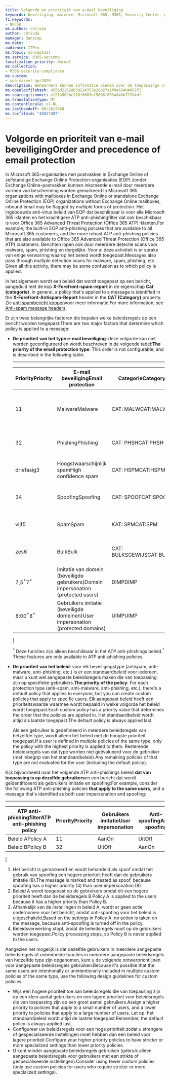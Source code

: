 ```yaml
---
title: Volgorde en prioriteit van e-mail beveiliging
keywords: beveiliging, malware, Microsoft 365, M365, Security Center, ATP, Microsoft Defender ATP, Office 365 ATP, Azure ATP
f1.keywords:
- NOCSH
ms.author: chrisda
author: chrisda
manager: dansimp
ms.date: ''
audience: ITPro
ms.topic: conceptual
ms.service: O365-seccomp
localization_priority: Normal
ms.collection:
- M365-security-compliance
ms.custom:
- seo-marvel-apr2020
description: Beheerders kunnen informatie vinden over de toepassings volgorde van beveiligingsregels in Exchange Online Protection (EOP) en de manier waarop de prioriteitswaarde in beveiligingsbeleid bepaalt welk beleid wordt toegepast.
ms.openlocfilehash: 9556d2262eb59224357e20027a1f0e63404081f2
ms.sourcegitcommit: e12fa502bc216f6083ef5666f693a04bb727d4df
ms.translationtype: MT
ms.contentlocale: nl-NL
ms.lasthandoff: 08/20/2020
ms.locfileid: "46827407"
---
```

# <a name="order-and-precedence-of-email-protection"></a><span data-ttu-id="86919-104">Volgorde en prioriteit van e-mail beveiliging</span><span class="sxs-lookup"><span data-stu-id="86919-104">Order and precedence of email protection</span></span>

<span data-ttu-id="86919-105">In Microsoft 365-organisaties met postvakken in Exchange Online of zelfstandige Exchange Online Protection-organisaties (EOP) zonder Exchange Online-postvakken kunnen inkomende e-mail door meerdere vormen van bescherming worden gemarkeerd.</span><span class="sxs-lookup"><span data-stu-id="86919-105">In Microsoft 365 organizations with mailboxes in Exchange Online or standalone Exchange Online Protection (EOP) organizations without Exchange Online mailboxes, inbound email may be flagged by multiple forms of protection.</span></span> <span data-ttu-id="86919-106">Het ingebouwde anti-virus beleid van EOP dat beschikbaar is voor alle Microsoft 365-klanten en het krachtigere ATP anti-phishingfilter dat ook beschikbaar is voor Office 365 Advanced Threat Protection (Office 365 ATP)-klanten.</span><span class="sxs-lookup"><span data-stu-id="86919-106">For example, the built-in EOP anti-phishing policies that are available to all Microsoft 365 customers, and the more robust ATP anti-phishing policies that are also available to Office 365 Advanced Threat Protection (Office 365 ATP) customers.</span></span> <span data-ttu-id="86919-107">Berichten lopen ook door meerdere detectie scans voor malware, spam, phishing en dergelijke. Voor al deze activiteit is er sprake van enige verwarring waarop het beleid wordt toegepast.</span><span class="sxs-lookup"><span data-stu-id="86919-107">Messages also pass through multiple detection scans for malware, spam, phishing, etc. Given all this activity, there may be some confusion as to which policy is applied.</span></span>

<span data-ttu-id="86919-108">In het algemeen wordt een beleid dat wordt toegepast op een bericht, aangeduid met de kop **X-Forefront-spam-report** in de eigenschap **Cat (categorie)** .</span><span class="sxs-lookup"><span data-stu-id="86919-108">In general, a policy that's applied to a message is identified in the **X-Forefront-Antispam-Report** header in the **CAT (Category)** property.</span></span> <span data-ttu-id="86919-109">Zie [anti spambericht koppen](anti-spam-message-headers.md)voor meer informatie.</span><span class="sxs-lookup"><span data-stu-id="86919-109">For more information, see [Anti-spam message headers](anti-spam-message-headers.md).</span></span>

<span data-ttu-id="86919-110">Er zijn twee belangrijke factoren die bepalen welke beleidsregels op een bericht worden toegepast:</span><span class="sxs-lookup"><span data-stu-id="86919-110">There are two major factors that determine which policy is applied to a message:</span></span>

- <span data-ttu-id="86919-111">**De prioriteit van het type e-mail beveiliging**: deze volgorde kan niet worden geconfigureerd en wordt beschreven in de volgende tabel:</span><span class="sxs-lookup"><span data-stu-id="86919-111">**The priority of the email protection type**: This order is not configurable, and is described in the following table:</span></span>

  ****

  |<span data-ttu-id="86919-112">Priority</span><span class="sxs-lookup"><span data-stu-id="86919-112">Priority</span></span>|<span data-ttu-id="86919-113">E-mail beveiliging</span><span class="sxs-lookup"><span data-stu-id="86919-113">Email protection</span></span>|<span data-ttu-id="86919-114">Categorie</span><span class="sxs-lookup"><span data-stu-id="86919-114">Category</span></span>|<span data-ttu-id="86919-115">Waar beheren</span><span class="sxs-lookup"><span data-stu-id="86919-115">Where to manage</span></span>|
  |---|---|---|---|
  |<span data-ttu-id="86919-116">1</span><span class="sxs-lookup"><span data-stu-id="86919-116">1</span></span>|<span data-ttu-id="86919-117">Malware</span><span class="sxs-lookup"><span data-stu-id="86919-117">Malware</span></span>|<span data-ttu-id="86919-118">CAT: MALW</span><span class="sxs-lookup"><span data-stu-id="86919-118">CAT:MALW</span></span>|[<span data-ttu-id="86919-119">Beleidsregels voor anti-malware configureren in EOP</span><span class="sxs-lookup"><span data-stu-id="86919-119">Configure anti-malware policies in EOP</span></span>](configure-anti-malware-policies.md)|
  |<span data-ttu-id="86919-120">3</span><span class="sxs-lookup"><span data-stu-id="86919-120">2</span></span>|<span data-ttu-id="86919-121">Phishing</span><span class="sxs-lookup"><span data-stu-id="86919-121">Phishing</span></span>|<span data-ttu-id="86919-122">CAT: PHSH</span><span class="sxs-lookup"><span data-stu-id="86919-122">CAT:PHSH</span></span>|[<span data-ttu-id="86919-123">Antispambeleid configureren in EOP</span><span class="sxs-lookup"><span data-stu-id="86919-123">Configure anti-spam policies in EOP</span></span>](configure-your-spam-filter-policies.md)|
  |<span data-ttu-id="86919-124">driefasig</span><span class="sxs-lookup"><span data-stu-id="86919-124">3</span></span>|<span data-ttu-id="86919-125">Hoogstwaarschijnlijk spam</span><span class="sxs-lookup"><span data-stu-id="86919-125">High confidence spam</span></span>|<span data-ttu-id="86919-126">CAT: HSPM</span><span class="sxs-lookup"><span data-stu-id="86919-126">CAT:HSPM</span></span>|[<span data-ttu-id="86919-127">Antispambeleid configureren in EOP</span><span class="sxs-lookup"><span data-stu-id="86919-127">Configure anti-spam policies in EOP</span></span>](configure-your-spam-filter-policies.md)|
  |<span data-ttu-id="86919-128">3</span><span class="sxs-lookup"><span data-stu-id="86919-128">4</span></span>|<span data-ttu-id="86919-129">Spoofing</span><span class="sxs-lookup"><span data-stu-id="86919-129">Spoofing</span></span>|<span data-ttu-id="86919-130">CAT: SPOOF</span><span class="sxs-lookup"><span data-stu-id="86919-130">CAT:SPOOF</span></span>|[<span data-ttu-id="86919-131">Spoof informatie configureren in EOP</span><span class="sxs-lookup"><span data-stu-id="86919-131">Configure spoof intelligence in EOP</span></span>](learn-about-spoof-intelligence.md)|
  |<span data-ttu-id="86919-132">vijf</span><span class="sxs-lookup"><span data-stu-id="86919-132">5</span></span>|<span data-ttu-id="86919-133">Spam</span><span class="sxs-lookup"><span data-stu-id="86919-133">Spam</span></span>|<span data-ttu-id="86919-134">KAT: SPM</span><span class="sxs-lookup"><span data-stu-id="86919-134">CAT:SPM</span></span>|[<span data-ttu-id="86919-135">Antispambeleid configureren in EOP</span><span class="sxs-lookup"><span data-stu-id="86919-135">Configure anti-spam policies in EOP</span></span>](configure-your-spam-filter-policies.md)|
  |<span data-ttu-id="86919-136">zes</span><span class="sxs-lookup"><span data-stu-id="86919-136">6</span></span>|<span data-ttu-id="86919-137">Bulk</span><span class="sxs-lookup"><span data-stu-id="86919-137">Bulk</span></span>|<span data-ttu-id="86919-138">CAT: BULKSGEWIJS</span><span class="sxs-lookup"><span data-stu-id="86919-138">CAT:BULK</span></span>|[<span data-ttu-id="86919-139">Antispambeleid configureren in EOP</span><span class="sxs-lookup"><span data-stu-id="86919-139">Configure anti-spam policies in EOP</span></span>](configure-your-spam-filter-policies.md)|
  |<span data-ttu-id="86919-140">7,5<sup>\*</sup></span><span class="sxs-lookup"><span data-stu-id="86919-140">7<sup>\*</sup></span></span>|<span data-ttu-id="86919-141">Imitatie van domein (beveiligde gebruikers)</span><span class="sxs-lookup"><span data-stu-id="86919-141">Domain impersonation (protected users)</span></span>|<span data-ttu-id="86919-142">DIMP</span><span class="sxs-lookup"><span data-stu-id="86919-142">DIMP</span></span>|[<span data-ttu-id="86919-143">ATP-beleid tegen phishing configureren</span><span class="sxs-lookup"><span data-stu-id="86919-143">Configure ATP anti-phishing policies</span></span>](configure-atp-anti-phishing-policies.md)|
  |<span data-ttu-id="86919-144">8:00<sup>\*</sup></span><span class="sxs-lookup"><span data-stu-id="86919-144">8<sup>\*</sup></span></span>|<span data-ttu-id="86919-145">Gebruikers imitatie (beveiligde domeinen)</span><span class="sxs-lookup"><span data-stu-id="86919-145">User impersonation (protected domains)</span></span>|<span data-ttu-id="86919-146">UIMP</span><span class="sxs-lookup"><span data-stu-id="86919-146">UIMP</span></span>|[<span data-ttu-id="86919-147">ATP-beleid tegen phishing configureren</span><span class="sxs-lookup"><span data-stu-id="86919-147">Configure ATP anti-phishing policies</span></span>](configure-atp-anti-phishing-policies.md)|
  |

  <span data-ttu-id="86919-148"><sup>\*</sup> Deze functies zijn alleen beschikbaar in het ATP anti-phishings beleid.</span><span class="sxs-lookup"><span data-stu-id="86919-148"><sup>\*</sup> These features are only available in ATP anti-phishing policies.</span></span>

- <span data-ttu-id="86919-149">**De prioriteit van het beleid**: voor elk beveiligingstype (antispam, anti-malware, anti-phishing, etc.) is er een standaardbeleid voor iedereen, maar u kunt wel aangepaste beleidsregels maken die van toepassing zijn op specifieke gebruikers.</span><span class="sxs-lookup"><span data-stu-id="86919-149">**The priority of the policy**: For each protection type (anti-spam, anti-malware, anti-phishing, etc.), there's a default policy that applies to everyone, but you can create custom policies that apply to specific users.</span></span> <span data-ttu-id="86919-150">Elk aangepast beleid heeft een prioriteitswaarde waarmee wordt bepaald in welke volgorde het beleid wordt toegepast.</span><span class="sxs-lookup"><span data-stu-id="86919-150">Each custom policy has a priority value that determines the order that the policies are applied in.</span></span> <span data-ttu-id="86919-151">Het standaardbeleid wordt altijd als laatste toegepast.</span><span class="sxs-lookup"><span data-stu-id="86919-151">The default policy is always applied last.</span></span>

  <span data-ttu-id="86919-152">Als een gebruiker is gedefinieerd in meerdere beleidsregels van hetzelfde type, wordt alleen het beleid met de hoogste prioriteit toegepast.</span><span class="sxs-lookup"><span data-stu-id="86919-152">If a user is defined in multiple policies of the same type, only the policy with the highest priority is applied to them.</span></span> <span data-ttu-id="86919-153">Resterende beleidsregels van dat type worden niet geëvalueerd voor de gebruiker (met inbegrip van het standaardbeleid).</span><span class="sxs-lookup"><span data-stu-id="86919-153">Any remaining policies of that type are not evaluated for the user (including the default policy).</span></span>

<span data-ttu-id="86919-154">Kijk bijvoorbeeld naar het volgende ATP anti-phishings beleid **dat van toepassing is op dezelfde gebruikers**en een bericht dat wordt geïdentificeerd als gebruikers imitatie en spoofing:</span><span class="sxs-lookup"><span data-stu-id="86919-154">For example, consider the following ATP anti-phishing policies **that apply to the same users**, and a message that's identified as both user impersonation and spoofing:</span></span>

  ****

  |<span data-ttu-id="86919-155">ATP anti-phishingfilter</span><span class="sxs-lookup"><span data-stu-id="86919-155">ATP anti-phishing policy</span></span>|<span data-ttu-id="86919-156">Priority</span><span class="sxs-lookup"><span data-stu-id="86919-156">Priority</span></span>|<span data-ttu-id="86919-157">Gebruikers imitatie</span><span class="sxs-lookup"><span data-stu-id="86919-157">User impersonation</span></span>|<span data-ttu-id="86919-158">Anti-spoofing</span><span class="sxs-lookup"><span data-stu-id="86919-158">Anti-spoofing</span></span>|
  |---|---|---|---|
  |<span data-ttu-id="86919-159">Beleid A</span><span class="sxs-lookup"><span data-stu-id="86919-159">Policy A</span></span>|<span data-ttu-id="86919-160">1</span><span class="sxs-lookup"><span data-stu-id="86919-160">1</span></span>|<span data-ttu-id="86919-161">Aan</span><span class="sxs-lookup"><span data-stu-id="86919-161">On</span></span>|<span data-ttu-id="86919-162">Uit</span><span class="sxs-lookup"><span data-stu-id="86919-162">Off</span></span>|
  |<span data-ttu-id="86919-163">Beleid B</span><span class="sxs-lookup"><span data-stu-id="86919-163">Policy B</span></span>|<span data-ttu-id="86919-164">3</span><span class="sxs-lookup"><span data-stu-id="86919-164">2</span></span>|<span data-ttu-id="86919-165">Uit</span><span class="sxs-lookup"><span data-stu-id="86919-165">Off</span></span>|<span data-ttu-id="86919-166">Aan</span><span class="sxs-lookup"><span data-stu-id="86919-166">On</span></span>|
  |

1. <span data-ttu-id="86919-167">Het bericht is gemarkeerd en wordt behandeld als spoof omdat het gebruik van spoofing een hogere prioriteit heeft dan de gebruikers imitatie (8).</span><span class="sxs-lookup"><span data-stu-id="86919-167">The message is marked and treated as spoof, because spoofing has a higher priority (4) than user impersonation (8).</span></span>
2. <span data-ttu-id="86919-168">Beleid A wordt toegepast op de gebruikers omdat dit een hogere prioriteit heeft dan de beleidsregels B.</span><span class="sxs-lookup"><span data-stu-id="86919-168">Policy A is applied to the users because it has a higher priority than Policy B.</span></span>
3. <span data-ttu-id="86919-169">Afhankelijk van de instellingen in beleid A, wordt er geen actie ondernomen voor het bericht, omdat anti-spoofing voor het beleid is uitgeschakeld.</span><span class="sxs-lookup"><span data-stu-id="86919-169">Based on the settings in Policy A, no action is taken on the message, because anti-spoofing is turned off in the policy.</span></span>
4. <span data-ttu-id="86919-170">Beleidsverwerking stopt, zodat de beleidsregels nooit op de gebruikers worden toegepast.</span><span class="sxs-lookup"><span data-stu-id="86919-170">Policy processing stops, so Policy B is never applied to the users.</span></span>

<span data-ttu-id="86919-171">Aangezien het mogelijk is dat dezelfde gebruikers in meerdere aangepaste beleidsregels of onbedoelde functies in meerdere aangepaste beleidsregels van hetzelfde type zijn opgenomen, kunt u de volgende ontwerprichtlijnen voor aangepaste beleidsregels gebruiken:</span><span class="sxs-lookup"><span data-stu-id="86919-171">Because it's possible that the same users are intentionally or unintentionally included in multiple custom policies of the same type, use the following design guidelines for custom policies:</span></span>

- <span data-ttu-id="86919-172">Wijs een hogere prioriteit toe aan beleidsregels die van toepassing zijn op een klein aantal gebruikers en een lagere prioriteit voor beleidsregels die van toepassing zijn op een groot aantal gebruikers.</span><span class="sxs-lookup"><span data-stu-id="86919-172">Assign a higher priority to policies that apply to a small number of users, and a lower priority to policies that apply to a large number of users.</span></span> <span data-ttu-id="86919-173">Let op: het standaardbeleid wordt altijd de laatste toegepast.</span><span class="sxs-lookup"><span data-stu-id="86919-173">Remember, the default policy is always applied last.</span></span>
- <span data-ttu-id="86919-174">Configureer uw beleidsregels voor een hoge prioriteit zodat u strengere of gespecialiseerde instellingen moet hebben dan een beleid voor lagere prioriteit.</span><span class="sxs-lookup"><span data-stu-id="86919-174">Configure your higher priority policies to have stricter or more specialized settings than lower priority policies.</span></span>
- <span data-ttu-id="86919-175">U kunt minder aangepaste beleidsregels gebruiken (gebruik alleen aangepaste beleidsregels voor gebruikers met een strikte of gespecialiseerde instellingen).</span><span class="sxs-lookup"><span data-stu-id="86919-175">Consider using fewer custom policies (only use custom policies for users who require stricter or more specialized settings).</span></span>

